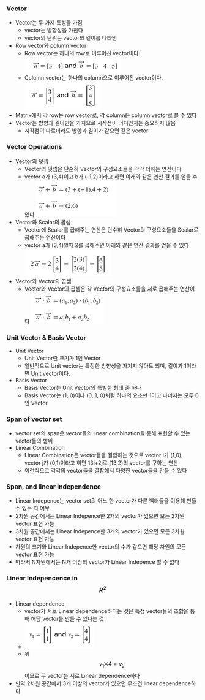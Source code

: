 ### Vector
- Vector는 두 가지 특성을 가짐
  - vector는 방향성을 가진다
  - vector의 단위는 vector의 길이를 나타냄
- Row vector와 column vector
  - Row vector는 하나의 row로 이루어진 vector이다.
  ![alt text](../Linear%20Algebra/images/Matrices%20as%20vectors-vector-row%20vector.png)
  - Column vector는 하나의 column으로 이루어진 vector이다.
  ![alt text](../Linear%20Algebra/images/Matrices%20as%20vectors-vector-column%20vector.png)
- Matrix에서 각 row는 row vector로, 각 column은 column vector로 볼 수 있다
- Vector는 방향과 길이만을 가지므로 시작점이 어디인지는 중요하지 않음
  - 시작점이 다르더라도 방향과 길이가 같으면 같은 vector

### Vector Operations
- Vector의 덧셈
  - Vector의 덧셈은 단순히 Vector의 구성요소들을 각각 더하는 연산이다
  - vector a가 (3,4)이고 b가 (-1,2)이라고 하면 아래와 같은 연산 결과를 얻을 수 있다
  ![alt text](../Linear%20Algebra/images/Matrices%20as%20vectors-vector%20sum-예시.png) 
- Vector와 Scalar의 곱셈
  - Vector에 Scalar를 곱해주는 연산은 단수히 Vector의 구성요소들을 Scalar로 곱해주는 연산이다
  - vector a가 (3,4)일때 2를 곱해주면 아래와 같은 연산 결과를 얻을 수 있다
  ![alt text](../Linear%20Algebra/images/Matrices%20as%20vectors-vector%20scalar%20mul-예시.png)
- Vector와 Vector의 곱셈
  - Vector와 Vector의 곱셈은 각 Vector의 구성요소들을 서로 곱해주는 연산이다
  ![alt text](../Linear%20Algebra/images/Matrices%20as%20vectors-vector%20vector%20mul-예시.png)

### Unit Vector & Basis Vector
- Unit Vector
  - Unit Vector란 크기가 1인 Vector
  - 일반적으로 Unit vector는 특정한 방향성을 가지지 않아도 되며, 길이가 1이라면 Unit vector이다.
- Basis Vector
  - Basis Vector는 Unit Vector의 특별한 형태 중 하나
  - Basis Vector는 (1, 0)이나 (0, 1, 0)처럼 하나의 요소만 1이고 나머지는 모두 0인 Vector

### Span of vector set
- vector set의 span은 vector들의 linear combination을 통해 표현할 수 있는 vector들의 범위
- Linear Combination
  - Linear Combination은 vector들을 결합하는 것으로 vector i가 (1,0), vector j가 (0,1)이라고 하면 13i+2j로 (13,2)의 vector를 구하는 연산
  - 이런식으로 각각의 vector들을 결합해서 다양한 vector들을 만들 수 있다

### Span, and linear independence
- Linear Indepence는 vector set의 어느 한 vector가 다른 벡터들을 이용해 만들 수 있는 지 여부
- 2차원 공간에서는 Linear Indepence한 2개의 vector가 있으면 모든 2차원 vector 표현 가능
- 3차원 공간에서는 Linear Indepence한 3개의 vector가 있으면 모든 3차원 vector 표현 가능
- 차원의 크기와 Linear Indepence한 vector의 수가 같으면 해당 차원의 모든 vector 표현 가능
- 따라서 N차원에서는 N개 이상의 vector가 Linear Indepence 할 수 없다

### Linear Indepencence in $$R^2$$
- Linear dependence
  - vector가 서로 Linear dependence하다는 것은 특정 vector들의 조합을 통해 해당 vector를 만들 수 있다는 것
  - ![alt text](../Linear%20Algebra/images/Matrices%20as%20vectors-Linear%20Indepence%20in%20r2-two%20vectors.png)
  - 위 $$v_1⨉4=v_2$$이므로 두 vector는 서로 Linear dependence하다
- 만약 2차원 공간에서 3개 이상의 vector가 있으면 무조건 linear dependence하다